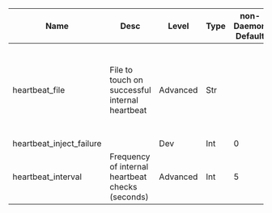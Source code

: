 | Name | Desc | Level | Type | non-Daemon Default | Daemon Default | Min | Max | Valid Values | verbatim | See also | Flags | Services | Validator | Long Desc | Tags |
| --- | --- | --- | --- | --- | --- | --- | --- | --- | --- | --- | --- | --- | --- | --- | --- |
| <span id="SP_heartbeat_file">heartbeat_file</span> |  File to touch on successful internal heartbeat | Advanced | Str |  |  |  |  |  |  | [[heartbeat_interval](global/heartbeat.md#SP_heartbeat_interval)] | STARTUP |  |  | If set, this file will be touched every time an internal heartbeat check succeeds. |  |
| <span id="SP_heartbeat_inject_failure">heartbeat_inject_failure</span> |   | Dev | Int | 0 |  |  |  |  |  |  |  |  |  |  |  |
| <span id="SP_heartbeat_interval">heartbeat_interval</span> |  Frequency of internal heartbeat checks (seconds) | Advanced | Int | 5 |  |  |  |  |  |  | STARTUP |  |  |  |  |
